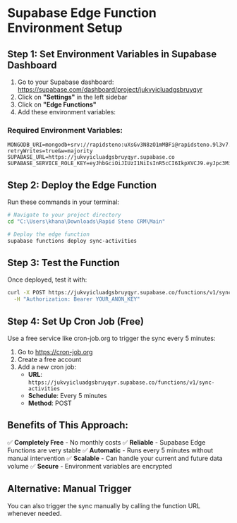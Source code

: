 # Supabase Edge Function Environment Setup

## Step 1: Set Environment Variables in Supabase Dashboard

1. Go to your Supabase dashboard: https://supabase.com/dashboard/project/jukvyicluadgsbruyqyr
2. Click on **"Settings"** in the left sidebar
3. Click on **"Edge Functions"**
4. Add these environment variables:

### Required Environment Variables:

```
MONGODB_URI=mongodb+srv://rapidsteno:uXsGv3N8zO1mMBFi@rapidsteno.9l3v7.mongodb.net/rapidSteno?retryWrites=true&w=majority
SUPABASE_URL=https://jukvyicluadgsbruyqyr.supabase.co
SUPABASE_SERVICE_ROLE_KEY=eyJhbGciOiJIUzI1NiIsInR5cCI6IkpXVCJ9.eyJpc3MiOiJzdXBhYmFzZSIsInJlZiI6Imp1a3Z5aWNsdWFkZ3NicnV5cXlyIiwicm9sZSI6InNlcnZpY2Vfcm9sZSIsImlhdCI6MTc1MjQ2OTc4NCwiZXhwIjoyMDY4MDQ1Nzg0fQ.jx0sbQheJvaEYQpjlkRDibpvzZ5GXJWe89AKmh3SGJY
```

## Step 2: Deploy the Edge Function

Run these commands in your terminal:

```bash
# Navigate to your project directory
cd "C:\Users\khana\Downloads\Rapid Steno CRM\Main"

# Deploy the edge function
supabase functions deploy sync-activities
```

## Step 3: Test the Function

Once deployed, test it with:

```bash
curl -X POST https://jukvyicluadgsbruyqyr.supabase.co/functions/v1/sync-activities \
  -H "Authorization: Bearer YOUR_ANON_KEY"
```

## Step 4: Set Up Cron Job (Free)

Use a free service like cron-job.org to trigger the sync every 5 minutes:

1. Go to https://cron-job.org
2. Create a free account
3. Add a new cron job:
   - **URL**: `https://jukvyicluadgsbruyqyr.supabase.co/functions/v1/sync-activities`
   - **Schedule**: Every 5 minutes
   - **Method**: POST

## Benefits of This Approach:

✅ **Completely Free** - No monthly costs
✅ **Reliable** - Supabase Edge Functions are very stable
✅ **Automatic** - Runs every 5 minutes without manual intervention
✅ **Scalable** - Can handle your current and future data volume
✅ **Secure** - Environment variables are encrypted

## Alternative: Manual Trigger

You can also trigger the sync manually by calling the function URL whenever needed. 